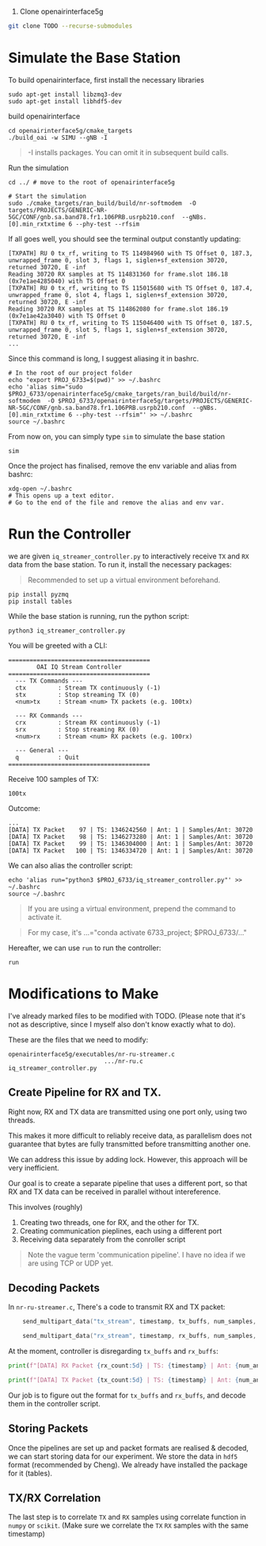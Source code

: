 1. Clone openairinterface5g
```bash
git clone TODO --recurse-submodules
```


# Simulate the Base Station

To build openairinterface, first install the necessary libraries
```
sudo apt-get install libzmq3-dev
sudo apt-get install libhdf5-dev
```


build openairinterface

```
cd openairinterface5g/cmake_targets
./build_oai -w SIMU --gNB -I
```
> -I installs packages. You can omit it in subsequent build calls.

Run the simulation
```
cd ../ # move to the root of openairinterface5g

# Start the simulation
sudo ./cmake_targets/ran_build/build/nr-softmodem  -O targets/PROJECTS/GENERIC-NR-5GC/CONF/gnb.sa.band78.fr1.106PRB.usrpb210.conf  --gNBs.[0].min_rxtxtime 6 --phy-test --rfsim
```

If all goes well, you should see the terminal output constantly updating:

```
[TXPATH] RU 0 tx_rf, writing to TS 114984960 with TS Offset 0, 187.3, unwrapped_frame 0, slot 3, flags 1, siglen+sf_extension 30720, returned 30720, E -inf
Reading 30720 RX samples at TS 114831360 for frame.slot 186.18 (0x7e1ae4285040) with TS Offset 0
[TXPATH] RU 0 tx_rf, writing to TS 115015680 with TS Offset 0, 187.4, unwrapped_frame 0, slot 4, flags 1, siglen+sf_extension 30720, returned 30720, E -inf
Reading 30720 RX samples at TS 114862080 for frame.slot 186.19 (0x7e1ae42a3040) with TS Offset 0
[TXPATH] RU 0 tx_rf, writing to TS 115046400 with TS Offset 0, 187.5, unwrapped_frame 0, slot 5, flags 1, siglen+sf_extension 30720, returned 30720, E -inf
...
```

Since this command is long, I suggest aliasing it in bashrc.
```
# In the root of our project folder
echo "export PROJ_6733=$(pwd)" >> ~/.bashrc
echo 'alias sim="sudo $PROJ_6733/openairinterface5g/cmake_targets/ran_build/build/nr-softmodem  -O $PROJ_6733/openairinterface5g/targets/PROJECTS/GENERIC-NR-5GC/CONF/gnb.sa.band78.fr1.106PRB.usrpb210.conf  --gNBs.[0].min_rxtxtime 6 --phy-test --rfsim"' >> ~/.bashrc
source ~/.bashrc
```

From now on, you can simply type `sim` to simulate the base station
```
sim
```

Once the project has finalised, remove the env variable and alias from bashrc:

```
xdg-open ~/.bashrc
# This opens up a text editor. 
# Go to the end of the file and remove the alias and env var.
```

# Run the Controller
we are given `iq_streamer_controller.py` to interactively receive `TX` and `RX` data from the base station. To run it, install the necessary packages:

> Recommended to set up a virtual environment beforehand.

```
pip install pyzmq
pip install tables
```

While the base station is running, run the python script:
```
python3 iq_streamer_controller.py
```

You will be greeted with a CLI:
```
========================================
        OAI IQ Stream Controller
========================================
  --- TX Commands ---
  ctx         : Stream TX continuously (-1)
  stx         : Stop streaming TX (0)
  <num>tx     : Stream <num> TX packets (e.g. 100tx)

  --- RX Commands ---
  crx         : Stream RX continuously (-1)
  srx         : Stop streaming RX (0)
  <num>rx     : Stream <num> RX packets (e.g. 100rx)

  --- General ---
  q           : Quit
========================================
```


Receive 100 samples of TX:
```
100tx
```

Outcome:
```
...
[DATA] TX Packet    97 | TS: 1346242560 | Ant: 1 | Samples/Ant: 30720
[DATA] TX Packet    98 | TS: 1346273280 | Ant: 1 | Samples/Ant: 30720
[DATA] TX Packet    99 | TS: 1346304000 | Ant: 1 | Samples/Ant: 30720
[DATA] TX Packet   100 | TS: 1346334720 | Ant: 1 | Samples/Ant: 30720
```

We can also alias the controller script:
```
echo 'alias run="python3 $PROJ_6733/iq_streamer_controller.py"' >> ~/.bashrc
source ~/.bashrc
```

> If you are using a virtual environment, prepend the command to activate it.

> For my case, it's ...="conda activate 6733_project; $PROJ_6733/..."

Hereafter, we can use `run` to run the controller:

```
run
```

# Modifications to Make
I've already marked files to be modified with TODO. (Please note that it's not as descriptive, since I myself also don't know exactly what to do).

These are the files that we need to modify:

```
openairinterface5g/executables/nr-ru-streamer.c
                           .../nr-ru.c
iq_streamer_controller.py
```

## Create Pipeline for RX and TX.

Right now, RX and TX data are transmitted using one port only, using two threads.

This makes it more difficult to reliably receive data, as parallelism does not guarantee that bytes are fully transmitted before transmitting another one.

We can address this issue by adding lock. However, this approach will be very inefficient.

Our goal is to create a separate pipeline that uses a different port, so that RX and TX data can be received in parallel without intereference.

This involves (roughly)
1. Creating two threads, one for RX, and the other for TX.
2. Creating communication pieplines, each using a different port
3. Receiving data separately from the conroller script

> Note the vague term 'communication pipeline'. I have no idea if we are using TCP or UDP yet.

## Decoding Packets

In `nr-ru-streamer.c`, There's a code to transmit RX and TX packet:

```cpp
    send_multipart_data("tx_stream", timestamp, tx_buffs, num_samples, num_antennas);

    send_multipart_data("rx_stream", timestamp, rx_buffs, num_samples, num_antennas);
```

At the moment, controller is disregarding `tx_buffs` and `rx_buffs`:

```python
print(f"[DATA] RX Packet {rx_count:5d} | TS: {timestamp} | Ant: {num_antennas} | Samples/Ant: {num_samples}")

print(f"[DATA] TX Packet {tx_count:5d} | TS: {timestamp} | Ant: {num_antennas} | Samples/Ant: {num_samples}")
```

Our job is to figure out the format for `tx_buffs` and `rx_buffs`, and decode them in the controller script.

## Storing Packets
Once the pipelines are set up and packet formats are realised & decoded, we can start storing data for our experiment. We store the data in `hdf5` format (recommended by Cheng). We already have installed the package for it (tables).

## TX/RX Correlation

The last step is to correlate `TX` and `RX` samples using correlate function in `numpy` or `scikit`. (Make sure we correlate the `TX` `RX` samples with the same timestamp)









